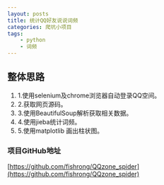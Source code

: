 ```yaml
---
layout: posts
title: 统计QQ好友说说词频
categories: 爬坑小项目
tags:
    - python
    - 词频
---
```

## 整体思路
1. 1.使用selenium及chrome浏览器自动登录QQ空间。
2. 2.获取网页源码。
3. 3.使用BeautifulSoup解析获取相关数据。
4. 4.使用jieba统计词频。
5. 5.使用matplotlib 画出柱状图。

### 项目GitHub地址
[https://github.com/fishrong/QQzone_spider](https://github.com/fishrong/QQzone_spider)